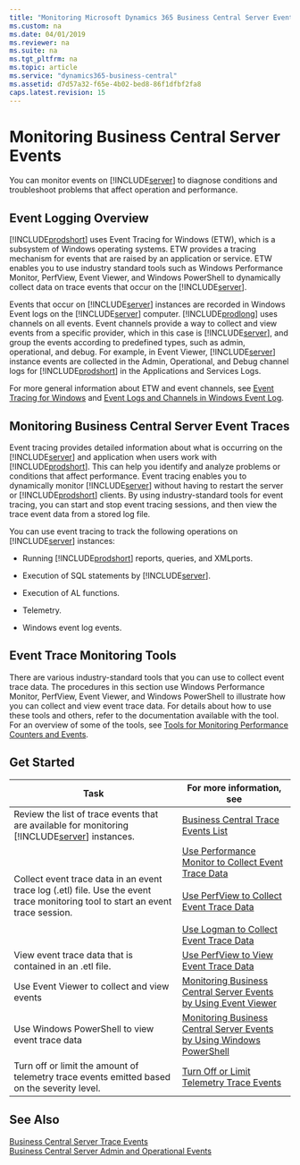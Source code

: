 ```yaml
---
title: "Monitoring Microsoft Dynamics 365 Business Central Server Events"
ms.custom: na
ms.date: 04/01/2019
ms.reviewer: na
ms.suite: na
ms.tgt_pltfrm: na
ms.topic: article
ms.service: "dynamics365-business-central"
ms.assetid: d7d57a32-f65e-4b02-bed8-86f1dfbf2fa8
caps.latest.revision: 15
---
```

# Monitoring Business Central Server Events
You can monitor events on [!INCLUDE[server](../developer/includes/server.md)] to diagnose conditions and troubleshoot problems that affect operation and performance.  

## Event Logging Overview  
 [!INCLUDE[prodshort](../developer/includes/prodshort.md)] uses Event Tracing for Windows \(ETW\), which is a subsystem of Windows operating systems. ETW provides a tracing mechanism for events that are raised by an application or service. ETW enables you to use industry standard tools such as Windows Performance Monitor, PerfView, Event Viewer, and Windows PowerShell to dynamically collect data on trace events that occur on the [!INCLUDE[server](../developer/includes/server.md)].  

 Events that occur on [!INCLUDE[server](../developer/includes/server.md)] instances are recorded in Windows Event logs on the [!INCLUDE[server](../developer/includes/server.md)] computer. [!INCLUDE[prodlong](../developer/includes/prodlong.md)] uses channels on all events. Event channels provide a way to collect and view events from a specific provider, which in this case is [!INCLUDE[server](../developer/includes/server.md)], and group the events according to predefined types, such as admin, operational, and debug. For example, in Event Viewer, [!INCLUDE[server](../developer/includes/server.md)] instance events are collected in the Admin, Operational, and Debug channel logs for [!INCLUDE[prodshort](../developer/includes/prodshort.md)] in the Applications and Services Logs.  

 For more general information about ETW and event channels, see [Event Tracing for Windows](http://go.microsoft.com/fwlink/?LinkID=313939) and [Event Logs and Channels in Windows Event Log](http://go.microsoft.com/fwlink/?LinkID=517298).  

## Monitoring Business Central Server Event Traces
Event tracing provides detailed information about what is occurring on the [!INCLUDE[server](../developer/includes/server.md)] and application when users work with [!INCLUDE[prodshort](../developer/includes/prodshort.md)]. This can help you identify and analyze problems or conditions that affect performance. Event tracing enables you to dynamically monitor [!INCLUDE[server](../developer/includes/server.md)] without having to restart the server or [!INCLUDE[prodshort](../developer/includes/prodshort.md)] clients. By using industry-standard tools for event tracing, you can start and stop event tracing sessions, and then view the trace event data from a stored log file.  
  
You can use event tracing to track the following operations on [!INCLUDE[server](../developer/includes/server.md)] instances:  
  
-   Running [!INCLUDE[prodshort](../developer/includes/prodshort.md)] reports, queries, and XMLports.  
  
-   Execution of SQL statements by [!INCLUDE[server](../developer/includes/server.md)].  
  
-   Execution of AL functions.  

-   Telemetry. 
  
-   Windows event log events.  
  
## Event Trace Monitoring Tools  
There are various industry-standard tools that you can use to collect event trace data. The procedures in this section use Windows Performance Monitor, PerfView, Event Viewer, and Windows PowerShell to illustrate how you can collect and view event trace data. For details about how to use these tools and others, refer to the documentation available with the tool. For an overview of some of the tools, see [Tools for Monitoring Performance Counters and Events](tools-monitor-performance-counters-and-events.md). 
  
## <a name="GetStartedEvents"></a>Get Started  
  
|Task|For more information, see|  
|----------|-------------------------------|  
|Review the list of trace events that are available for monitoring [!INCLUDE[server](../developer/includes/server.md)] instances.|[Business Central Trace Events List](server-trace-events.md)|  
|Collect event trace data in an event trace log \(.etl\) file. Use the event trace monitoring tool to start an event trace session.|[Use Performance Monitor to Collect Event Trace Data](monitor-use-performance-monitor-collect-event-trace-data.md)<br /><br /> [Use PerfView to Collect Event Trace Data](monitor-use-perfview-collect-event-trace-data.md)<br /><br />[Use Logman to Collect Event Trace Data](monitor-use-logman-collect-event-trace-data.md)|  
|View event trace data that is contained in an .etl file.|[Use PerfView to View Event Trace Data](monitor-use-perfview-view-event-trace-data.md)|  
|Use Event Viewer to collect and view events |[Monitoring Business Central Server Events by Using Event Viewer](monitor-server-events-windows-event-log.md) |  
|Use Windows PowerShell to view event trace data|[Monitoring Business Central Server Events by Using Windows PowerShell](monitor-server-events-with-powershell.md)|
|Turn off or limit the amount of telemetry trace events emitted based on the severity level.|[Turn Off or Limit Telemetry Trace Events](disable-limit-telemetry-events.md)|   
  
## See Also    
[Business Central Server Trace Events](server-trace-events.md)  
[Business Central Server Admin and Operational Events](server-events.md)  
